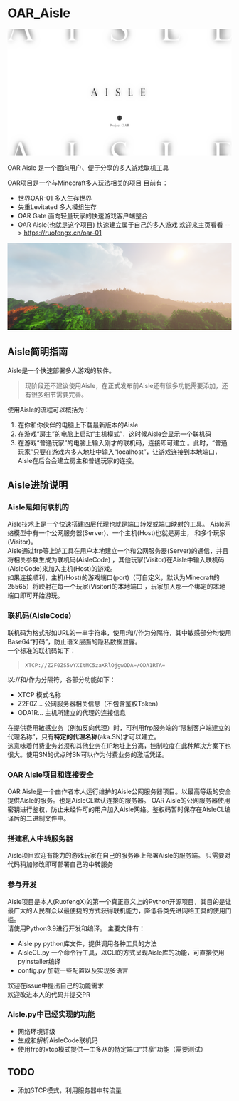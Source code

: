 # OAR_Aisle

![Aisle](img/Aisle-title.jpg)

OAR Aisle 是一个面向用户、便于分享的多人游戏联机工具

OAR项目是一个与Minecraft多人玩法相关的项目
目前有：
- 世界OAR-01 多人生存世界
- 失重Levitated 多人模组生存
- OAR Gate 面向轻量玩家的快速游戏客户端整合
- OAR Aisle(也就是这个项目) 快速建立属于自己的多人游戏
欢迎来主页看看 --> <https://ruofengx.cn/oar-01>

![OAR-01](img/OAR-01_Title.png)

## Aisle简明指南
Aisle是一个快速部署多人游戏的软件。  

> 现阶段还不建议使用Aisle，在正式发布前Aisle还有很多功能需要添加，还有很多细节需要完善。  

使用Aisle的流程可以概括为：
1. 在你和你伙伴的电脑上下载最新版本的Aisle
2. 在游戏“房主”的电脑上启动“主机模式”，这时候Aisle会显示一个联机码
3. 在游戏“普通玩家”的电脑上输入刚才的联机码，连接即可建立
   。此时，“普通玩家”只要在游戏内多人地址中输入“localhost”，让游戏连接到本地端口，Aisle在后台会建立房主和普通玩家的连接。

## Aisle进阶说明
### Aisle是如何联机的
Aisle技术上是一个快速搭建四层代理也就是端口转发或端口映射的工具。 
Aisle网络模型中有一个公网服务器(Server)、一个主机(Host)也就是房主， 和多个玩家(Visitor)。  
Aisle通过frp等上游工具在用户本地建立一个和公网服务器(Server)的通信，并且将相关参数生成为联机码(AisleCode)
，其他玩家(Visitor)在Aisle中输入联机码(AisleCode)来加入主机(Host)的游戏。  
如果连接顺利，主机(Host)的游戏端口(port)（可自定义，默认为Minecraft的25565）将映射在每一个玩家(Visitor)的本地端口
，玩家加入那一个绑定的本地端口即可开始游玩。

### 联机码(AisleCode)
联机码为格式形如URL的一串字符串，使用:和//作为分隔符，其中敏感部分均使用Base64“打码”，防止语义层面的隐私数据泄露。  
一个标准的联机码如下：

> `XTCP://Z2F0ZS5vYXItMC5zaXRlOjgwODA=/ODA1RTA=`

以://和/作为分隔符，各部分功能如下：
- XTCP 模式名称
- Z2F0Z... 公网服务器相关信息（不包含鉴权Token）
- ODA1R... 主机所建立的代理的连接信息

在提供费用敏感业务（例如反向代理）时，可利用frp服务端的“限制客户端建立的代理名称”，只有**特定的代理名称**(aka.SN)才可以建立。  
这意味着付费业务必须和其他业务在IP地址上分离，控制粒度在此种解决方案下也很大。使用SN的优点时SN可以作为付费业务的激活凭证。

### OAR Aisle项目和连接安全
OAR Aisle是一个由作者本人运行维护的Aisle公网服务器项目。以最高等级的安全提供Aisle的服务。也是AisleCL默认连接的服务器。
OAR Aisle的公网服务器使用密钥进行鉴权，防止未经许可的用户加入Aisle网络。鉴权码暂时保存在AisleCL编译后的二进制文件中。

### 搭建私人中转服务器
Aisle项目欢迎有能力的游戏玩家在自己的服务器上部署Aisle的服务端。
只需要对代码稍加修改即可部署自己的中转服务

### 参与开发
Aisle项目是本人(RuofengX)的第一个真正意义上的Python开源项目，其目的是让最广大的人民群众以最便捷的方式获得联机能力，降低各类先进网络工具的使用门槛。  
请使用Python3.9进行开发和编译。
主要文件有：
- Aisle.py  python库文件，提供调用各种工具的方法
- AisleCL.py  一个命令行工具，以CLI的方式呈现Aisle库的功能，可直接使用pyinstaller编译
- config.py  加载一些配置以及实现多语言

欢迎在issue中提出自己的功能需求  
欢迎改进本人的代码并提交PR

### Aisle.py中已经实现的功能

- 网络环境评级  
- 生成和解析AisleCode联机码
- 使用frp的xtcp模式提供一主多从的特定端口“共享”功能（需要测试）

## TODO
- 添加STCP模式，利用服务器中转流量
